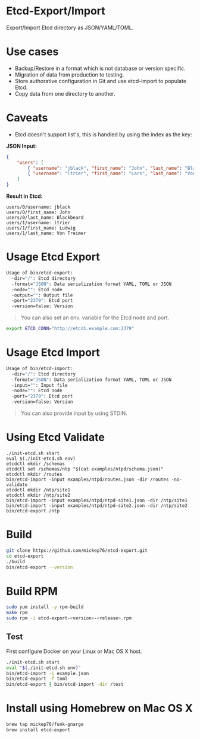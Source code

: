 # Etcd-Export/Import

Export/Import Etcd directory as JSON/YAML/TOML.

# Use cases

- Backup/Restore in a format which is not database or version specific.
- Migration of data from production to testing.
- Store authorative configuration in Git and use etcd-import to populate Etcd.
- Copy data from one directory to another.

# Caveats

- Etcd doesn't support list's, this is handled by using the index as the key:

**JSON Input:**

```json
{
    "users": [
        { "username": "jblack", "first_name": "John", "last_name": "Blackbeard" },
        { "username": "ltrier", "first_name": "Lars", "last_name": "Von Trier" }
    ]
}
```      

**Result in Etcd:**

```
users/0/username: jblack
users/0/first_name: John
users/0/last_name: Blackbeard
users/1/username: ltrier
users/1/first_name: Ludwig
users/1/last_name: Von Treimer
```

# Usage Etcd Export

```bash
Usage of bin/etcd-export:
  -dir="/": Etcd directory
  -format="JSON": Data serialization format YAML, TOML or JSON
  -node="": Etcd node
  -output="": Output file
  -port="2379": Etcd port
  -version=false: Version
```

> You can also set an env. variable for the Etcd node and port.

```bash
export ETCD_CONN="http://etcd1.example.com:2379"
```

# Usage Etcd Import

```bash
Usage of bin/etcd-import:
  -dir="/": Etcd directory
  -format="JSON": Data serialization format YAML, TOML or JSON
  -input="": Input file
  -node="": Etcd node
  -port="2379": Etcd port
  -version=false: Version
```

> You can also provide input by using STDIN.

# Using Etcd Validate

```
./init-etcd.sh start
eval $(./init-etcd.sh env)
etcdctl mkdir /schemas
etcdctl set /schemas/ntp "$(cat examples/ntpd/schema.json)"
etcdctl mkdir /routes
bin/etcd-import -input examples/ntpd/routes.json -dir /routes -no-validate
etcdctl mkdir /ntp/site1
etcdctl mkdir /ntp/site2
bin/etcd-import -input examples/ntpd/ntpd-site1.json -dir /ntp/site1
bin/etcd-import -input examples/ntpd/ntpd-site2.json -dir /ntp/site2
bin/etcd-export /ntp
```

# Build

```bash
git clone https://github.com/mickep76/etcd-export.git
cd etcd-export
./build
bin/etcd-export --version
```

# Build RPM

```bash
sudo yum install -y rpm-build
make rpm
sudo rpm -i etcd-export-<version>-<release>.rpm
```

## Test

First configure Docker on your Linux or Mac OS X host.

```bash
./init-etcd.sh start
eval "$(./init-etcd.sh env)"
bin/etcd-import -i example.json
bin/etcd-export -f toml
bin/etcd-export | bin/etcd-import -dir /test
```

# Install using Homebrew on Mac OS X

```bash
brew tap mickep76/funk-gnarge
brew install etcd-export
```
